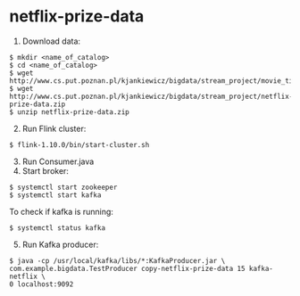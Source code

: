# netflix-prize-data

1. Download data:
```
$ mkdir <name_of_catalog>
$ cd <name_of_catalog>
$ wget http://www.cs.put.poznan.pl/kjankiewicz/bigdata/stream_project/movie_titles.csv
$ wget http://www.cs.put.poznan.pl/kjankiewicz/bigdata/stream_project/netflix-prize-data.zip
$ unzip netflix-prize-data.zip
```
2. Run Flink cluster:
```
$ flink-1.10.0/bin/start-cluster.sh
```
3. Run Consumer.java
4. Start broker:
```
$ systemctl start zookeeper
$ systemctl start kafka
```
To check if kafka is running:
```
$ systemctl status kafka
```
5. Run Kafka producer:
```
$ java -cp /usr/local/kafka/libs/*:KafkaProducer.jar \
com.example.bigdata.TestProducer copy-netflix-prize-data 15 kafka-netflix \
0 localhost:9092
```
